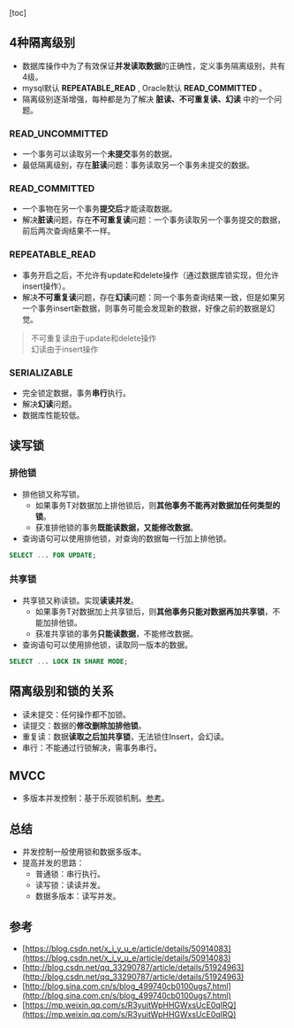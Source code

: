 [toc]
## 4种隔离级别 ##
- 数据库操作中为了有效保证**并发读取数据**的正确性，定义事务隔离级别，共有4级。
- mysql默认 **REPEATABLE_READ** , Oracle默认 **READ_COMMITTED** 。
- 隔离级别逐渐增强，每种都是为了解决 **脏读、不可重复读、幻读** 中的一个问题。

### READ_UNCOMMITTED ###
- 一个事务可以读取另一个**未提交**事务的数据。
- 最低隔离级别，存在**脏读**问题：事务读取另一个事务未提交的数据。

### READ_COMMITTED ###
- 一个事物在另一个事务**提交后**才能读取数据。
- 解决**脏读**问题，存在**不可重复读**问题：一个事务读取另一个事务提交的数据，前后两次查询结果不一样。

### REPEATABLE_READ ###
- 事务开启之后，不允许有update和delete操作（通过数据库锁实现，但允许insert操作）。
- 解决**不可重复读**问题，存在**幻读**问题：同一个事务查询结果一致，但是如果另一个事务insert新数据，则事务可能会发现新的数据，好像之前的数据是幻觉。
> 不可重复读由于update和delete操作<br>
> 幻读由于insert操作

### SERIALIZABLE ###
- 完全锁定数据，事务**串行**执行。
- 解决**幻读**问题。
- 数据库性能较低。

## 读写锁 ##
### 排他锁 ###
- 排他锁又称写锁。
  - 如果事务T对数据加上排他锁后，则**其他事务不能再对数据加任何类型的锁**。
  - 获准排他锁的事务**既能读数据，又能修改数据**。
- 查询语句可以使用排他锁，对查询的数据每一行加上排他锁。
```sql
SELECT ... FOR UPDATE;
```

### 共享锁 ###
- 共享锁又称读锁。实现**读读并发**。
  - 如果事务T对数据加上共享锁后，则**其他事务只能对数据再加共享锁**，不能加排他锁。
  - 获准共享锁的事务**只能读数据**，不能修改数据。
- 查询语句可以使用排他锁，读取同一版本的数据。
```sql
SELECT ... LOCK IN SHARE MODE;
```

## 隔离级别和锁的关系 ##
- 读未提交：任何操作都不加锁。
- 读提交：数据的**修改删除加排他锁**。
- 重复读：数据**读取之后加共享锁**，无法锁住Insert，会幻读。
- 串行：不能通过行锁解决，需事务串行。

## MVCC ##
- 多版本并发控制：基于乐观锁机制。[参考](https://blog.csdn.net/x_i_y_u_e/article/details/50914083)。

## 总结 ##
- 并发控制一般使用锁和数据多版本。
- 提高并发的思路：
	- 普通锁：串行执行。
	- 读写锁：读读并发。
	- 数据多版本：读写并发。

## 参考 ##
- [https://blog.csdn.net/x_i_y_u_e/article/details/50914083](https://blog.csdn.net/x_i_y_u_e/article/details/50914083)
- [http://blog.csdn.net/qq_33290787/article/details/51924963](http://blog.csdn.net/qq_33290787/article/details/51924963)
- [http://blog.sina.com.cn/s/blog_499740cb0100ugs7.html](http://blog.sina.com.cn/s/blog_499740cb0100ugs7.html)
- [https://mp.weixin.qq.com/s/R3yuitWpHHGWxsUcE0qIRQ](https://mp.weixin.qq.com/s/R3yuitWpHHGWxsUcE0qIRQ)
